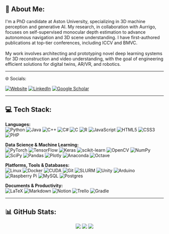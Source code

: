 ## 💫 About Me:
I'm a PhD candidate at Aston University, specializing in 3D machine perception and generative AI. My research, in collaboration with Aurrigo, focuses on self-supervised monocular depth estimation to advance autonomous navigation and 3D scene understanding. I have first-authored publications at top-tier conferences, including ICCV and BMVC.<br><br>My work involves architecting and prototyping novel deep learning systems for 3D reconstruction and video understanding, with the goal of engineering efficient solutions for digital twins, AR/VR, and robotics.

---

🌐 Socials:
<p align="left">
<a href="https://kieran514.github.io/" target="_blank"><img src="https://img.shields.io/badge/Website-3b5998?style=for-the-badge&logo=google-chrome&logoColor=white" alt="Website"/></a>
<a href="https://www.linkedin.com/in/kieran-saunders-6a5a801a3/" target="_blank"><img src="https://img.shields.io/badge/LinkedIn-0077B5?style=for-the-badge&logo=linkedin&logoColor=white" alt="LinkedIn"/></a>
<a href="https://scholar.google.com/citations?user=Gbr4BMEAAAAJ&hl=en" target="_blank"><img src="https://img.shields.io/badge/Google_Scholar-4285F4?style=for-the-badge&logo=google-scholar&logoColor=white" alt="Google Scholar"/></a>
</p>

---

## 💻 Tech Stack:
<p align="left">
<strong>Languages:</strong><br>
<img src="https://img.shields.io/badge/Python-3776AB?style=flat&logo=python&logoColor=white" alt="Python"/>
<img src="https://img.shields.io/badge/Java-ED8B00?style=flat&logo=openjdk&logoColor=white" alt="Java"/>
<img src="https://img.shields.io/badge/C%2B%2B-00599C?style=flat&logo=cplusplus&logoColor=white" alt="C++"/>
<img src="https://img.shields.io/badge/C%23-239120?style=flat&logo=c-sharp&logoColor=white" alt="C#"/>
<img src="https://img.shields.io/badge/C-00599C?style=flat&logo=c&logoColor=white" alt="C"/>
<img src="https://img.shields.io/badge/R-276DC3?style=flat&logo=r&logoColor=white" alt="R"/>
<img src="https://img.shields.io/badge/JavaScript-F7DF1E?style=flat&logo=javascript&logoColor=black" alt="JavaScript"/>
<img src="https://img.shields.io/badge/HTML5-E34F26?style=flat&logo=html5&logoColor=white" alt="HTML5"/>
<img src="https://img.shields.io/badge/CSS3-1572B6?style=flat&logo=css3&logoColor=white" alt="CSS3"/>
<img src="https://img.shields.io/badge/PHP-777BB4?style=flat&logo=php&logoColor=white" alt="PHP"/>
</p>
<p align="left">
<strong>Data Science & Machine Learning:</strong><br>
<img src="https://img.shields.io/badge/PyTorch-EE4C2C?style=flat&logo=PyTorch&logoColor=white" alt="PyTorch"/>
<img src="https://img.shields.io/badge/TensorFlow-FF6F00?style=flat&logo=TensorFlow&logoColor=white" alt="TensorFlow"/>
<img src="https://img.shields.io/badge/Keras-D00000?style=flat&logo=Keras&logoColor=white" alt="Keras"/>
<img src="https://img.shields.io/badge/scikit--learn-F7931E?style=flat&logo=scikit-learn&logoColor=white" alt="scikit-learn"/>
<img src="https://img.shields.io/badge/OpenCV-5C3EE8?style=flat&logo=opencv&logoColor=white" alt="OpenCV"/>
<img src="https://img.shields.io/badge/NumPy-013243?style=flat&logo=numpy&logoColor=white" alt="NumPy"/>
<img src="https://img.shields.io/badge/SciPy-0C55A5?style=flat&logo=scipy&logoColor=white" alt="SciPy"/>
<img src="https://img.shields.io/badge/Pandas-150458?style=flat&logo=pandas&logoColor=white" alt="Pandas"/>
<img src="https://img.shields.io/badge/Plotly-3F4F75?style=flat&logo=plotly&logoColor=white" alt="Plotly"/>
<img src="https://img.shields.io/badge/Anaconda-44A833?style=flat&logo=anaconda&logoColor=white" alt="Anaconda"/>
<img src="https://img.shields.io/badge/OCTAVE-darkblue?style=flat&logo=octave&logoColor=fcd683" alt="Octave"/>
</p>
<p align="left">
<strong>Platforms, Tools & Databases:</strong><br>
<img src="https://img.shields.io/badge/Linux-FCC624?style=flat&logo=linux&logoColor=black" alt="Linux"/>
<img src="https://img.shields.io/badge/Docker-2496ED?style=flat&logo=docker&logoColor=white" alt="Docker"/>
<img src="https://img.shields.io/badge/CUDA-76B900?style=flat&logo=nvidia&logoColor=white" alt="CUDA"/>
<img src="https://img.shields.io/badge/Git-F05032?style=flat&logo=git&logoColor=white" alt="Git"/>
<img src="https://img.shields.io/badge/SLURM-128c44?style=flat&logo=linux&logoColor=white" alt="SLURM"/>
<img src="https://img.shields.io/badge/Unity-20232A?style=flat&logo=unity&logoColor=white" alt="Unity"/>
<img src="https://img.shields.io/badge/Arduino-00979D?style=flat&logo=Arduino&logoColor=white" alt="Arduino"/>
<img src="https://img.shields.io/badge/Raspberry%20Pi-C51A4A?style=flat&logo=Raspberry-Pi&logoColor=white" alt="Raspberry Pi"/>
<img src="https://img.shields.io/badge/MySQL-005C84?style=flat&logo=mysql&logoColor=white" alt="MySQL"/>
<img src="https://img.shields.io/badge/PostgreSQL-316192?style=flat&logo=postgresql&logoColor=white" alt="Postgres"/>
</p>
<p align="left">
<strong>Documents & Productivity:</strong><br>
<img src="https://img.shields.io/badge/LaTeX-008080?style=flat&logo=latex&logoColor=white" alt="LaTeX"/>
<img src="https://img.shields.io/badge/Markdown-000000?style=flat&logo=markdown&logoColor=white" alt="Markdown"/>
<img src="https://img.shields.io/badge/Notion-000000?style=flat&logo=notion&logoColor=white" alt="Notion"/>
<img src="https://img.shields.io/badge/Trello-026AA7?style=flat&logo=Trello&logoColor=white" alt="Trello"/>
<img src="https://img.shields.io/badge/Gradle-02303A?style=flat&logo=Gradle&logoColor=white" alt="Gradle"/>
</p>

---

## 📊 GitHub Stats:
<p align="center">
<img src="https://github-readme-stats.vercel.app/api/pin/?username=Kieran514&repo=robustdepth&theme=dracula&show_owner=true"/>
<img src="https://github-readme-stats.vercel.app/api/pin/?username=Kieran514&repo=baseboostdepth&theme=dracula&show_owner=true"/>
<img src="https://github-readme-stats.vercel.app/api/pin/?username=Kieran514&repo=Dyna-DM&theme=dracula&show_owner=true"/>
<br/>
</p>

